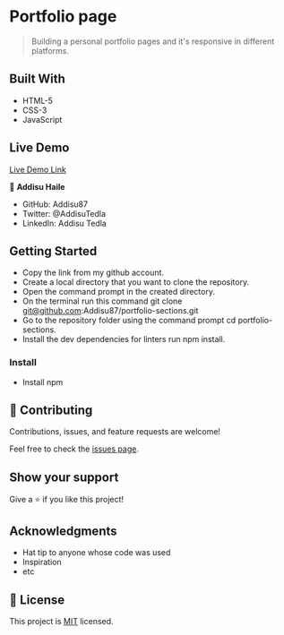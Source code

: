 # Portfolio page

> Building a personal portfolio pages and it's responsive in different platforms.

## Built With

- HTML-5
- CSS-3
- JavaScript

## Live Demo

[Live Demo Link](https://addisu87.github.io/portfolio-microverse/)

👤 **Addisu Haile**

- GitHub: Addisu87
- Twitter: @AddisuTedla
- LinkedIn: Addisu Tedla

## Getting Started

- Copy the link from my github account.
- Create a local directory that you want to clone the repository.
- Open the command prompt in the created directory.
- On the terminal run this command git clone git@github.com:Addisu87/portfolio-sections.git
- Go to the repository folder using the command prompt cd portfolio-sections.
- Install the dev dependencies for linters run npm install.

### Install

- Install npm

## 🤝 Contributing

Contributions, issues, and feature requests are welcome!

Feel free to check the [issues page](https://github.com/Addisu87/portfolio-microverse/issues).

## Show your support

Give a ⭐️ if you like this project!

## Acknowledgments

- Hat tip to anyone whose code was used
- Inspiration
- etc

## 📝 License

This project is [MIT](./MIT.md) licensed.
